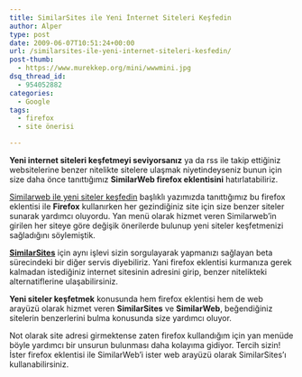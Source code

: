 ```yaml
---
title: SimilarSites ile Yeni İnternet Siteleri Keşfedin
author: Alper
type: post
date: 2009-06-07T10:51:24+00:00
url: /similarsites-ile-yeni-internet-siteleri-kesfedin/
post-thumb:
  - https://www.murekkep.org/mini/wwwmini.jpg
dsq_thread_id:
  - 954052882
categories:
  - Google
tags:
  - firefox
  - site önerisi

---
```

**Yeni internet siteleri keşfetmeyi seviyorsanız** ya da rss ile takip ettiğiniz websitelerine benzer nitelikte sitelere ulaşmak niyetindeyseniz bunun için size daha önce tanıttığımız **SimilarWeb firefox eklentisini** hatırlatabiliriz. 

[Similarweb ile yeni siteler keşfedin][1] başlıklı yazımızda tanıttığımız bu firefox eklentisi ile **Firefox** kullanırken her gezindiğiniz site için size benzer siteler sunarak yardımcı oluyordu. Yan menü olarak hizmet veren Similarweb&#8217;in girilen her siteye göre değişik önerilerde bulunup yeni siteler keşfetmenizi sağladığını söylemiştik. 

**[SimilarSites][2]** için aynı işlevi sizin sorgulayarak yapmanızı sağlayan beta sürecindeki bir diğer servis diyebiliriz. Yani firefox eklentisi kurmanıza gerek kalmadan istediğiniz internet sitesinin adresini girip, benzer nitelikteki alternatiflerine ulaşabilirsiniz. 

**Yeni siteler keşfetmek** konusunda hem firefox eklentisi hem de web arayüzü olarak hizmet veren **SimilarSites** ve **SimilarWeb**, beğendiğiniz sitelerin benzerlerini bulma konusunda size yardımcı oluyor. 

Not olarak site adresi girmektense zaten firefox kullandığım için yan menüde böyle yardımcı bir unsurun bulunması daha kolayıma gidiyor. Tercih sizin! İster firefox eklentisi ile SimilarWeb&#8217;i ister web arayüzü olarak SimilarSites&#8217;ı kullanabilirsiniz.

 [1]: https://www.murekkep.org/similarweb-ile-yeni-siteler-kesfedin-1843
 [2]: https://www.similarsites.com/